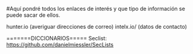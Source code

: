 

#Aquí   pondré todos los enlaces de interés y que tipo de información se puede sacar de ellos.

hunter.io (averiguar direcciones de correo)
intelx.io/ (datos de contacto)

=======DICCIONARIOS===== 
Seclist: https://github.com/danielmiessler/SecLists

